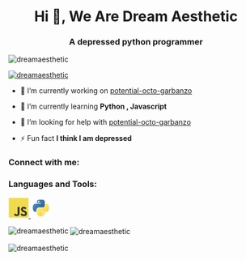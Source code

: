 <h1 align="center">Hi 👋, We Are Dream Aesthetic</h1>
<h3 align="center">A depressed python programmer</h3>

<p align="left"> <img src="https://komarev.com/ghpvc/?username=dreamaesthetic&label=Profile%20views&color=0e75b6&style=flat" alt="dreamaesthetic" /> </p>

<p align="left"> <a href="https://github.com/ryo-ma/github-profile-trophy"><img src="https://github-profile-trophy.vercel.app/?username=dreamaesthetic" alt="dreamaesthetic" /></a> </p>

- 🔭 I’m currently working on [potential-octo-garbanzo](https://github.com/DreamAesthetic/potential-octo-garbanzo)

- 🌱 I’m currently learning **Python , Javascript**

- 🤝 I’m looking for help with [potential-octo-garbanzo](https://github.com/DreamAesthetic/potential-octo-garbanzo)

- ⚡ Fun fact **I think I am depressed**

<h3 align="left">Connect with me:</h3>
<p align="left">
</p>

<h3 align="left">Languages and Tools:</h3>
<p align="left"> <a href="https://developer.mozilla.org/en-US/docs/Web/JavaScript" target="_blank" rel="noreferrer"> <img src="https://raw.githubusercontent.com/devicons/devicon/master/icons/javascript/javascript-original.svg" alt="javascript" width="40" height="40"/> </a> <a href="https://www.python.org" target="_blank" rel="noreferrer"> <img src="https://raw.githubusercontent.com/devicons/devicon/master/icons/python/python-original.svg" alt="python" width="40" height="40"/> </a> </p>

<p><img align="left" src="https://github-readme-stats.vercel.app/api/top-langs?username=dreamaesthetic&show_icons=true&locale=en&layout=compact" alt="dreamaesthetic" /></p>

<p>&nbsp;<img align="center" src="https://github-readme-stats.vercel.app/api?username=dreamaesthetic&show_icons=true&locale=en" alt="dreamaesthetic" /></p>

<p><img align="center" src="https://github-readme-streak-stats.herokuapp.com/?user=dreamaesthetic&" alt="dreamaesthetic" /></p>
